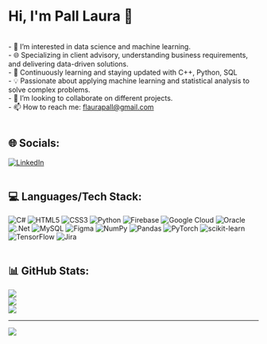 # Hi, I'm Pall Laura 👋
<br> - 👀 I’m interested in data science and machine learning.<br>- 🌐 Specializing in client advisory, understanding business requirements, and delivering data-driven solutions.<br>- 🌱 Continuously learning and staying updated with C++, Python, SQL<br>- 💡 Passionate about applying machine learning and statistical analysis to solve complex problems.<br>- 💞️ I’m looking to collaborate on different projects.<br>- 📫 How to reach me: flaurapall@gmail.com
<br> <br>

## 🌐 Socials:
[![LinkedIn](https://img.shields.io/badge/LinkedIn-%230077B5.svg?logo=linkedin&logoColor=white)](https://www.linkedin.com/in/pall-laura-b03869108/) 
<br> <br>
## 💻 Languages/Tech Stack:
![C#](https://img.shields.io/badge/c%23-%23239120.svg?style=for-the-badge&logo=c-sharp&logoColor=white) ![HTML5](https://img.shields.io/badge/html5-%23E34F26.svg?style=for-the-badge&logo=html5&logoColor=white) ![CSS3](https://img.shields.io/badge/css3-%231572B6.svg?style=for-the-badge&logo=css3&logoColor=white) ![Python](https://img.shields.io/badge/python-3670A0?style=for-the-badge&logo=python&logoColor=ffdd54) ![Firebase](https://img.shields.io/badge/firebase-%23039BE5.svg?style=for-the-badge&logo=firebase) ![Google Cloud](https://img.shields.io/badge/Google%20Cloud-%234285F4.svg?style=for-the-badge&logo=google-cloud&logoColor=white) ![Oracle](https://img.shields.io/badge/Oracle-F80000?style=for-the-badge&logo=oracle&logoColor=white) ![.Net](https://img.shields.io/badge/.NET-5C2D91?style=for-the-badge&logo=.net&logoColor=white) ![MySQL](https://img.shields.io/badge/mysql-%2300f.svg?style=for-the-badge&logo=mysql&logoColor=white) 	![Figma](https://img.shields.io/badge/figma-%23F24E1E.svg?style=for-the-badge&logo=figma&logoColor=white) ![NumPy](https://img.shields.io/badge/numpy-%23013243.svg?style=for-the-badge&logo=numpy&logoColor=white) ![Pandas](https://img.shields.io/badge/pandas-%23150458.svg?style=for-the-badge&logo=pandas&logoColor=white) ![PyTorch](https://img.shields.io/badge/PyTorch-%23EE4C2C.svg?style=for-the-badge&logo=PyTorch&logoColor=white) ![scikit-learn](https://img.shields.io/badge/scikit--learn-%23F7931E.svg?style=for-the-badge&logo=scikit-learn&logoColor=white) ![TensorFlow](https://img.shields.io/badge/TensorFlow-%23FF6F00.svg?style=for-the-badge&logo=TensorFlow&logoColor=white) ![Jira](https://img.shields.io/badge/jira-%230A0FFF.svg?style=for-the-badge&logo=jira&logoColor=white)
<br> <br>
## 📊 GitHub Stats:
![](https://github-readme-stats.vercel.app/api?username=laurapall&theme=default&hide_border=false&include_all_commits=false&count_private=false)<br/>
![](https://github-readme-streak-stats.herokuapp.com/?user=laurapall&theme=default&hide_border=false)<br/>
![](https://github-readme-stats.vercel.app/api/top-langs/?username=laurapall&theme=default&hide_border=false&include_all_commits=false&count_private=false&layout=compact)

---
[![](https://visitcount.itsvg.in/api?id=laurapall&icon=0&color=0)](https://visitcount.itsvg.in)

<!-- Proudly created with GPRM ( https://gprm.itsvg.in ) -->


